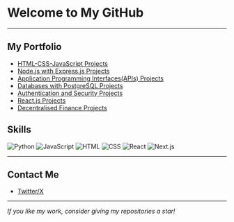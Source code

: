 # Welcome to My GitHub 


---

##  My Portfolio 

- [HTML-CSS-JavaScript Projects](https://github.com/devliwa/javascript-basic-projects)
- [Node.js with Express.js Projects](https://github.com/devliwa/node.js-projects)
- [Application Programming Interfaces(APIs) Projects](https://github.com/devliwa/APIs-projects)
- [Databases with PostgreSQL Projects]()
- [Authentication and Security Projects]()
- [React.js Projects]()
- [Decentralised Finance Projects]()
  


## Skills  

![Python](https://img.shields.io/badge/Python-3776AB?style=for-the-badge&logo=python&logoColor=white)
![JavaScript](https://img.shields.io/badge/JavaScript-F7DF1E?style=for-the-badge&logo=javascript&logoColor=black)
![HTML](https://img.shields.io/badge/HTML5-E34F26?style=for-the-badge&logo=html5&logoColor=white)
![CSS](https://img.shields.io/badge/CSS3-1572B6?style=for-the-badge&logo=css3&logoColor=white)
![React](https://img.shields.io/badge/React-20232A?style=for-the-badge&logo=react&logoColor=61DAFB)
![Next.js](https://img.shields.io/badge/Next.js-000000?style=for-the-badge&logo=nextdotjs&logoColor=white)

---



## Contact Me  

- [Twitter/X](https://x.com/devliwa1)

    

---

*If you like my work, consider giving my repositories a star!*  
